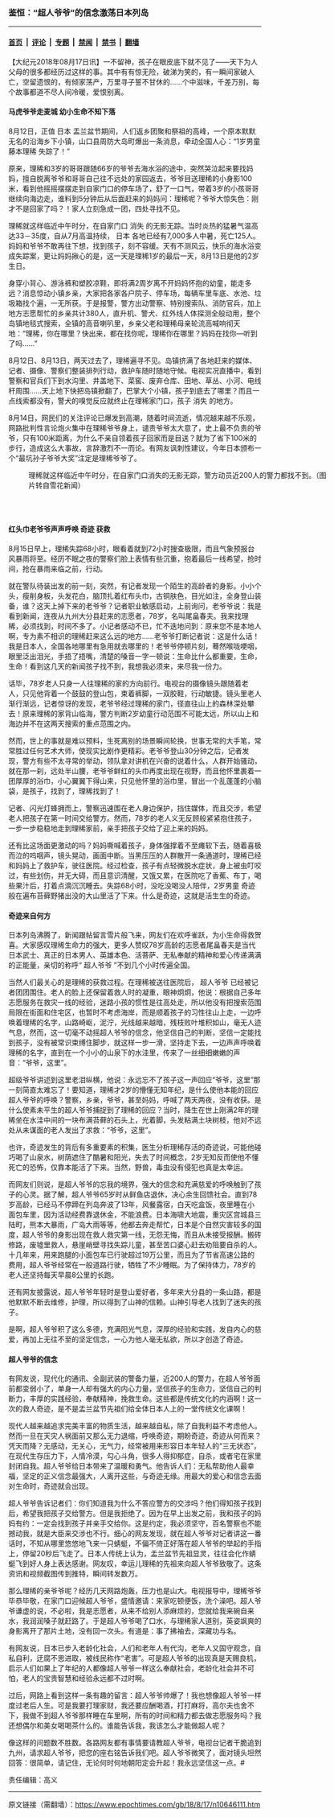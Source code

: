 ### 鉴恒：“超人爷爷”的信念激荡日本列岛

---

#### [首页](../../../..?n10646111) &nbsp;|&nbsp; [评论](../../../../../epoch-comment?n10646111) &nbsp;|&nbsp; [专题](../../../../../epoch-special?n10646111) &nbsp;|&nbsp; [禁闻](../../../../../epoch-news?n10646111) &nbsp;|&nbsp; [禁书](../../../../../books?n10646111) &nbsp;|&nbsp; [翻墙](https://github.com/gfw-breaker/nogfw/blob/master/README.md?n10646111)


<div class="post_content" id="artbody" itemprop="articleBody">
 <!-- article content begin -->
 <p>
  【大纪元2018年08月17日讯】一不留神，孩子在眼皮底下就不见了——天下为人父母的很多都经历过这样的事。其中有有惊无险，破涕为笑的，有一瞬间家破人亡，空留遗恨的，有倾家荡产，万里寻子誓不甘休的……个中滋味，千差万别，每个故事都道不尽人间冷暖，爱恨别离。
 </p>
 <h4>
  马虎爷爷走麦城 幼小生命不知下落
 </h4>
 <p>
  8月12日，正值
  <ok href="https://www.epochtimes.com/gb/tag/%E6%97%A5%E6%9C%AC.html">
   日本
  </ok>
  盂兰盆节期间，人们返乡团聚和祭祖的高峰，一个原本默默无名的沿海乡下小镇，山口县周防大岛町爆出一条消息，牵动全国人心：“1岁男童
  <ok href="https://www.epochtimes.com/gb/tag/%E8%97%A4%E6%9C%AC%E7%90%86%E7%A8%80.html">
   藤本理稀
  </ok>
  失踪了！”
 </p>
 <p>
  原来，理稀和3岁的哥哥跟随66岁的爷爷去海水浴的途中，突然哭泣起来要找妈妈，擅自脱离爷爷和哥哥自己往不远处的家园返去，爷爷目送理稀的小身影100米，看到他摇摇摆摆走到自家门口的停车场了，舒了一口气，带着3岁的小孩哥哥继续向海边走，谁料到5分钟后从后面赶来的妈妈问：理稀呢？爷爷大惊失色：刚才不是回家了吗？！家人立刻急成一团，四处寻找不见。
 </p>
 <p>
  理稀就这样临近中午时分，在自家门口
  <ok href="https://www.epochtimes.com/gb/tag/%E6%B6%88%E5%A4%B1.html">
   消失
  </ok>
  的无影无踪。当时炎热的猛暑气温高达33－35度，自从7月高温持续，
  <ok href="https://www.epochtimes.com/gb/tag/%E6%97%A5%E6%9C%AC.html">
   日本
  </ok>
  各地已经有7,000多人中暑，死亡125人。妈妈和爷爷不敢再往下想，找到孩子，刻不容缓。天有不测风云，快乐的海水浴变成失踪案，更让妈妈揪心的是，这一天是理稀1岁的最后一天，8月13日是他的2岁生日。
 </p>
 <p>
  身穿小背心、游泳裤和塑胶凉鞋，即将满2周岁离不开妈妈怀抱的幼童，能走多远？消息惊动小镇乡亲，大家把各家各户院子、停车场，每辆车里车底、水池、垃圾箱找个遍，一无所获。于是报警，警方出动警察、特别搜索队、消防官兵，加上地方志愿帮忙的乡亲共计380人，直升机、警犬、红外线人体探测全般动用，整个岛镇地毯式搜索，全镇的高音喇叭里，乡亲父老和理稀母亲轮流高喊响彻天地：“理稀，你在哪里？快出来，都在找你呢，理稀你在哪里？妈妈在找你—听到了吗……”
 </p>
 <p>
  8月12日、8月13日，两天过去了，理稀遍寻不见。岛镇挤满了各地赶来的媒体、记者、摄像、警察们整装排列行动，救护车随时随地守候。电视实况直播中，看到警察和官兵们下到水沟里、井盖地下、菜窖、废弃仓库、田地、草丛、小河、电线杆周围……天上地下快把岛镇掀翻了，巴掌大个小镇，孩子到底去了哪里？而且一点线索都没有，警犬的嗅觉反应就终止在理稀家门口，孩子
  <ok href="https://www.epochtimes.com/gb/tag/%E6%B6%88%E5%A4%B1.html">
   消失
  </ok>
  的地方。
 </p>
 <p>
  8月14日，网民们的关注评论已爆发到高潮，随着时间流逝，情况越来越不乐观，网路批判性言论炮火集中在理稀爷爷身上，谴责爷爷太大意了，史上最不负责的爷爷，只有100米距离，为什么不亲自领着孩子回家而是目送？就为了省下100米的步行，造成这么大事故，言辞激烈不一而论。有网友讽刺性建议，今年日本颁布一个“最坑孙子爷爷大奖”注定是理稀爷爷了。
 </p>
 <figure aria-describedby="caption-attachment-10646226" class="wp-caption aligncenter" id="attachment_10646226" style="width: 600px">
  <ok href="https://i.epochtimes.com/assets/uploads/2018/08/33196c991d8143636b020fb90aa4de0d_wmk.jpeg" target="_blank">
   <img alt="" class="size-large wp-image-10646226" src="https://i.epochtimes.com/assets/uploads/2018/08/33196c991d8143636b020fb90aa4de0d_wmk-600x400.jpeg"/>
  </ok>
  <br/><figcaption class="wp-caption-text" id="caption-attachment-10646226">
   理稀就这样临近中午时分，在自家门口消失的无影无踪，警方动员近200人的警力都找不到。（图片转自雪花新闻）
  </figcaption><br/>
 </figure><br/>
 <h4>
  红头巾老爷爷声声呼唤
  <ok href="https://www.epochtimes.com/gb/tag/%E5%A5%87%E8%BF%B9.html">
   奇迹
  </ok>
  获救
 </h4>
 <p>
  8月15日早上，理稀失踪68小时，眼看着就到72小时搜查极限，而且气象预报台风暴雨将至。经历不眠之夜的警察们脸上表情有些沉重，抱着最后一线希望，抢时间，抢在暴雨来临之前，行动。
 </p>
 <p>
  就在警队待装出发的前一刻，突然，有记者发现一个陌生的高龄者的身影。小小个头，瘦削身板，头发花白，脑顶扎着红布头巾，古铜肤色，目光如注，全身登山装备，谁？这天上掉下来的老爷爷？记者职业敏感启动，上前询问，老爷爷说：我是看到新闻，连夜从九州大分县赶来的志愿者，78岁，名叫尾畠春夫。我来找理稀，必须找到，时间不多了。小记者感动不已，忙不迭地问到：原来您不是本地人啊，专为素不相识的理稀赶来这么远的地方……老爷爷打断记者说：这是什么话！我是日本人，全国各地哪里有急用就去哪里的！老爷爷停顿片刻，蓦然喉咙哽咽，眼里泛出泪光，手捂了捂嘴，清楚的嗓音一字一顿说：生命比什么都重要，生命，生命！看到这几天的新闻孩子找不到，我想我必须来，来尽我一份力。
 </p>
 <p>
  话毕，78岁老人只身一人往理稀的家的方向前行。电视台的摄像镜头跟随着老人，只见他背着一个鼓鼓的登山包，束着裤脚，一双胶鞋，行动敏捷。镜头里老人渐行渐远，记者惊讶的发现，老爷爷经过理稀的家门，径直往山上的森林深处攀去！原来理稀的家背山临海，警方判断2岁幼童行动范围不可能太远，所以山上和海边并不在这两天搜索的重点范围之内。
 </p>
 <p>
  然而，世上的事就是难以预料，生死离别的场景瞬间轮换，世事无常的大手笔，常常胜过任何艺术大师，使现实比剧作更精彩。老爷爷登山30分钟之后，记者发现，警方有些不太寻常的举动，领队拿对讲机在兴奋的说着什么，人群开始骚动，就在那一刹，远处半山腰，老爷爷鲜红的头巾再度出现在视野，而且他怀里裹着一团厚厚的浴巾，小心翼翼下得山来，只见他怀里的浴巾里，冒出一个乱蓬蓬的小脑袋，是孩子，找到了，理稀找到了！
 </p>
 <p>
  记者、闪光灯蜂拥而上，警察迅速围在老人身边保护，挡住媒体，而且交涉，希望老人把孩子在第一时间交给警方。然而，78岁的老人义无反顾般紧紧抱住孩子，一步一步稳稳地走到理稀家前，亲手把孩子交给了迎上来的妈妈。
 </p>
 <p>
  还有比这场面更激动的吗？妈妈嘶喊着孩子，身体强撑着不至瘫软下去，随着喜极而泣的呜咽声，镜头晃动，画面中断。当黑压压的人群散开一条通道时，理稀已经和妈妈上了救护车，驶往医院。经过检查，孩子有点轻微脱水症状，身上被虫叮咬过，有些划伤，并无大碍，而且意识清醒，又饿又累，在医院吃了香蕉、布丁，喝些果汁后，打着点滴沉沉睡去。失踪68小时，没吃没喝没人陪伴，2岁男童
  <ok href="https://www.epochtimes.com/gb/tag/%E5%A5%87%E8%BF%B9.html">
   奇迹
  </ok>
  般在遍布苔藓野猪出没的大山里活了下来。什么是奇迹，这就是活生生的奇迹。
 </p>
 <h4>
  奇迹来自何方
 </h4>
 <p>
  日本列岛沸腾了，新闻跟帖留言雪片般飞来，网友们在欢呼雀跃，为小生命得救贺喜。大家感叹理稀生命力的强大，更多人赞叹78岁高龄的志愿者尾畠春夫是当代日本武士、真正的日本男人、英雄本色、活菩萨、无私奉献的精神和爱心传递满满的正能量，亲切的称呼“
  <ok href="https://www.epochtimes.com/gb/tag/%E8%B6%85%E4%BA%BA%E7%88%B7%E7%88%B7.html">
   超人爷爷
  </ok>
  ”不到几个小时传遍全国。
 </p>
 <p>
  当然人们最关心的是理稀的获救过程。在理稀被送往医院后，
  <ok href="https://www.epochtimes.com/gb/tag/%E8%B6%85%E4%BA%BA%E7%88%B7%E7%88%B7.html">
   超人爷爷
  </ok>
  已经被记者团团围住。老人的脸上还保留着救人时的凝重，眼神炯炯，他说：根据自己多年志愿服务在救灾一线的经验，迷路小孩的惯性是往高处走，所以他没有把搜索范围局限在街面和住宅区，也暂时不考虑海岸，而是顺着孩子的习性往山上走，一边呼唤着理稀的名字，山路崎岖，泥泞，光线越来越暗，残枝败叶堆积如山，毫无人迹气息，然而，这一切毫不动摇超人爷爷的信念，他坚信自己的判断，坚信一定能找到孩子，没有被常识束缚住脚步，就这样一步一滑，坚持走下去，一边声声呼唤着理稀的名字，直到在一个小小的山泉下的水洼里，传来了一丝细细嫩嫩的声音：“爷爷，这里”。
 </p>
 <p>
  超级爷爷讲述到这里老泪纵横，他说：永远忘不了孩子这一声回应“爷爷，这里”那一刻简直太难忘了！要知道，理稀才2岁的懵懂无知年纪，是什么使他本能的回应超人爷爷的呼唤？警察，乡亲，爷爷，甚至妈妈，呼喊了两天两夜，没有收获。是什么使素未平生的超人爷爷捕捉到了理稀的回应？当时，降生在世上刚满2年的理稀坐在水洼中间的一块布满苔藓的石头上，光着脚，头发粘满土块树枝，他对不远处从未谋面的老人发出了求救：“爷爷，这里”。
 </p>
 <p>
  也许，奇迹发生的背后有多重要素的积集，医生分析理稀存活的奇迹说，可能他碰巧喝了山泉水，树荫遮住了酷暑和阳光，失去了时间概念，2岁无知反而使他不懂死亡的恐怖，仅靠本能活了下来。当然，野兽，毒虫没有侵犯也真是太幸运。
 </p>
 <p>
  而网友们则说，是超人爷爷的忘我的境界，强大的信念和充满慈爱的呼唤触到了孩子的心灵。据了解，超人爷爷65岁时从鲜鱼店退休，决心余生回馈社会。直到78岁高龄，已经马不停蹄在列岛奔波了13年，风餐露宿，白天吃盒饭，夜里睡在小面包车里，因为活动经费靠退休金，不能浪费。日本海啸大地震，重灾区宫城县三陆町，熊本大暴雨，广岛大雨等等，他都去奔走帮忙，日本是个自然灾害较多的国度，超人爷爷的身影出现在救人救灾第一线，无怨无悔，而且从未接受报酬。搬砖修路，废墟里救人，悬崖峭壁寻找失踪儿童，甚至苦口婆心赶去劝阻要自杀的人。十几年来，用来跑腿的小面包车已行驶超过19万公里，而且为了节省高速公路的费用，超人爷爷经常在一般道路行驶，牺牲了不少睡眠。为了保持体力，78岁的老人还坚持每天早晨8公里的长跑。
 </p>
 <p>
  还有网友披露说，超人爷爷年轻时是登山爱好者，多年来大分县的一条山路，都是他默默不断去维修，护理，所以得到了山神的信赖。山神引导老人找到了迷失的孩子。
 </p>
 <p>
  是啊，超人爷爷积了这么多德，充满阳光气息，深厚的经验和实践，发自内心的慈爱，再加上无往不至的坚定信念，一心为他人毫无私欲，所以才创造了奇迹。
 </p>
 <h4>
  超人爷爷的信念
 </h4>
 <p>
  有网友说，现代化的通讯、全副武装的警备力量，近200人的警力，在超人爷爷面前都变弱小了，单身一人却有强大的内心力量，坚信孩子的生命力，坚信自己的判断力，丰厚的实践经验，奉献精神，挽救生命。这些都是传统文化的内涵啊！这一次的救人奇迹，是不是盂兰盆节先祖们给全体日本人上的一堂传统文化课啊！
 </p>
 <p>
  现代人越来越追求完美丰富的物质生活，越来越自私，除了自我利益不考虑他人。然而一旦在天灾人祸面前又那么无力退缩，呼唤奇迹，期盼奇迹，奇迹从何而来？凭天而降？无感动，无关心，无气力，经常被用来形容日本年轻人的“三无状态”，在现代生存压力下，人情冷漠，勾心斗角，很多人得抑郁症，自杀，或者宅在家里封闭自我。超人爷爷给日本带来了温暖和勇气。他告诉人们：无私帮助他人最幸福，坚定的正义信念最强大，人离开这些，与奇迹无缘。用最大的爱心和信念去面对生命时，奇迹就会出现。
 </p>
 <p>
  超人爷爷告诉记者们：你们知道我为什么不答应警方的交涉吗？他们得知孩子找到后，希望我把孩子交给警方。但是我拒绝了。因为在早上出发之前，我和孩子的妈妈有约：一定会找到孩子并亲手交给你。这是约定，我必须坚守，百名警察也不能撼动我，就是大臣来交涉也不行。细心的网友发现，就在超人爷爷对记者讲这一番话时，不知从哪里悠悠地飞来一只蜻蜓，不偏不倚正好落在超人爷爷的举起的手指上，停留20秒后飞走了。日本人传统上认为，盂兰盆节先祖显灵，往往会化作蜻蜓飞到好人身上表达感谢。网友叹，幸运儿理稀的先祖来向超人爷爷致敬了。这条资讯和视频截图传到推特，瞬间转发数万。
 </p>
 <p>
  那么理稀的亲爷爷呢？经历几天网路炮轰，压力也是山大。电视报导中，理稀爷爷毕恭毕敬，在家门口迎候超人爷爷，盛情邀请：来家吃顿便饭，洗个澡吧。超人爷爷谦虚的说，不必啦，我是志愿者，从来不给别人添麻烦的，您就给我来碗自来水，我润润嗓子就赶路了。于是超人爷爷喝了口水，与理稀家人道别，英姿飒爽的身影离开了那片土地，没有回一次头。有道是：事了拂袖去，深藏功与名。
 </p>
 <p>
  有网友说，日本已步入老龄化社会，人们和老年人有代沟，老年人又固守观念，自私自利，迂腐不思进取，被线民称作“老害”。可是超人爷爷的出现真是天赐良机，启示人们如果上了年纪的人都像超人爷爷一样这么奉献社会，老龄化社会并不可怕，老人的宝贵智慧和经验永远都不过时啊。
 </p>
 <p>
  过后，网路上看到这样一条有趣的留言：超人爷爷帅爆了！我也想像超人爷爷一样度过老后人生。可是我要打理家财，我还要应酬喝酒，打打麻将，高尔夫也舍不下，我做不到超人爷爷那样睡在车里啊，所有的时间和精力都去做志愿服务吗？我还想偶尔和美女喝喝茶什么的。谁能告诉我，我该怎么才能做超人呢？
 </p>
 <p>
  像这样的问题数不胜数。各路网友都有事情要请教超人爷爷，电视台记者干脆追到九州，请求超人爷爷，把您的座右铭告诉我们吧。超人爷爷微笑了，面对镜头坦然回答：很简单，请记住，无论何时何地朝阳定会升起！我永远坚信这一点。#
 </p>
 <p>
  责任编辑：高义
 </p>
 <!-- article content end -->
 <div id="below_article_ad">
 </div>
</div>


---

原文链接（需翻墙）：https://www.epochtimes.com/gb/18/8/17/n10646111.htm